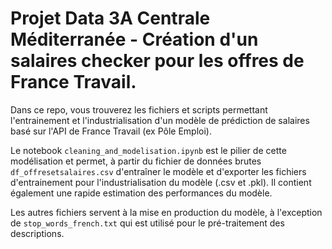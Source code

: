 # Projet Data 3A Centrale Méditerranée - Création d'un salaires checker pour les offres de France Travail.

Dans ce repo, vous trouverez les fichiers et scripts permettant l'entrainement et l'industrialisation d'un modèle de prédiction de salaires basé sur l'API de France Travail (ex Pôle Emploi).

Le notebook `cleaning_and_modelisation.ipynb` est le pilier de cette modélisation et permet, à partir du fichier de données brutes `df_offresetsalaires.csv` d'entraîner le modèle et d'exporter les fichiers d'entrainement pour l'industrialisation du modèle (.csv et .pkl). Il contient également une rapide estimation des performances du modèle.

Les autres fichiers servent à la mise en production du modèle, à l'exception de `stop_words_french.txt` qui est utilisé pour le pré-traitement des descriptions.
